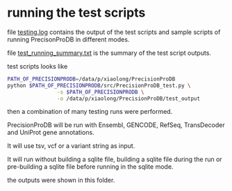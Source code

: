 # running the test scripts

file [testing.log](testing.log) contains the output of the test scripts and sample scripts of running PrecisonProDB in different modes.

file [test_running_summary.txt](test_running_summary.txt) is the summary of the test script outputs.

test scripts looks like

```bash
PATH_OF_PRECISIONPRODB=/data/p/xiaolong/PrecisionProDB
python $PATH_OF_PRECISIONPRODB/src/PrecisionProDB_test.py \
                -s $PATH_OF_PRECISIONPRODB \
                -o /data/p/xiaolong/PrecisionProDB/test_output
```

then a combination of many testing runs were performed.

PrecisionProDB will be run with Ensembl, GENCODE, RefSeq, TransDecoder and UniProt gene annotations. 

It will use tsv, vcf or a variant string as input. 

It will run without building a sqlite file, building a sqlite file during the run or pre-building a sqlite file before running in the sqlite mode.

the outputs were shown in this folder.